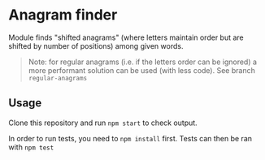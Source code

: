 # Anagram finder

Module finds "shifted anagrams" (where letters maintain order but are shifted by number of positions) among given words.

> Note: for regular anagrams (i.e. if the letters order can be ignored) a more performant solution can be used (with less code). See branch `regular-anagrams`

## Usage

Clone this repository and run `npm start` to check output.

In order to run tests, you need to `npm install` first. Tests can then be ran with `npm test`
